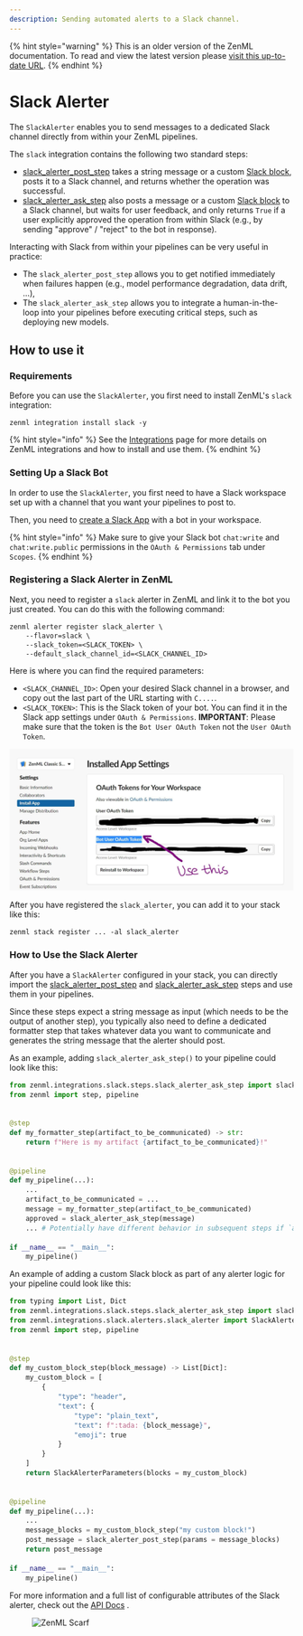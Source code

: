 ```yaml
---
description: Sending automated alerts to a Slack channel.
---
```


{% hint style="warning" %}
This is an older version of the ZenML documentation. To read and view the latest version please [visit this up-to-date URL](https://docs.zenml.io).
{% endhint %}


# Slack Alerter

The `SlackAlerter` enables you to send messages to a dedicated Slack channel
directly from within your ZenML pipelines.

The `slack` integration contains the following two standard steps:

* [slack\_alerter\_post\_step](https://sdkdocs.zenml.io/latest/integration\_code\_docs/integrations-slack/#zenml.integrations.slack.steps.slack\_alerter\_post\_step.slack\_alerter\_post\_step)
  takes a string message or a custom [Slack block](https://api.slack.com/block-kit/building), posts it to a Slack channel, and returns whether the
  operation was successful.
* [slack\_alerter\_ask\_step](https://sdkdocs.zenml.io/latest/integration\_code\_docs/integrations-slack/#zenml.integrations.slack.steps.slack\_alerter\_ask\_step.slack\_alerter\_ask\_step)
  also posts a message or a custom [Slack block](https://api.slack.com/block-kit/building) to a Slack channel, but waits for user feedback, and
  only returns `True` if a user explicitly approved the operation from within
  Slack (e.g., by sending "approve" / "reject" to the bot in response).

Interacting with Slack from within your pipelines can be very useful in practice:

* The `slack_alerter_post_step` allows you to get notified immediately when failures happen (e.g., model performance
  degradation, data drift, ...),
* The `slack_alerter_ask_step` allows you to integrate a human-in-the-loop into your pipelines before executing critical
  steps, such as deploying new models.

## How to use it

### Requirements

Before you can use the `SlackAlerter`, you first need to install ZenML's `slack` integration:

```shell
zenml integration install slack -y
```

{% hint style="info" %}
See the [Integrations](../integration-overview.md) page for more details on ZenML integrations and how to install and
use them.
{% endhint %}

### Setting Up a Slack Bot

In order to use the `SlackAlerter`, you first need to have a Slack workspace set up with a channel that you want your
pipelines to post to.

Then, you need to [create a Slack App](https://api.slack.com/apps?new\_app=1) with a bot in your workspace.

{% hint style="info" %}
Make sure to give your Slack bot `chat:write` and `chat:write.public` permissions in the `OAuth & Permissions` tab
under `Scopes`.
{% endhint %}

### Registering a Slack Alerter in ZenML

Next, you need to register a `slack` alerter in ZenML and link it to the bot you just created. You can do this with the
following command:

```shell
zenml alerter register slack_alerter \
    --flavor=slack \
    --slack_token=<SLACK_TOKEN> \
    --default_slack_channel_id=<SLACK_CHANNEL_ID>
```

Here is where you can find the required parameters:

* `<SLACK_CHANNEL_ID>`: Open your desired Slack channel in a browser, and copy out the last part of the URL starting
  with `C....`.
* `<SLACK_TOKEN>`: This is the Slack token of your bot. You can find it in the Slack app settings
  under `OAuth & Permissions`. **IMPORTANT**: Please make sure that the token is the `Bot User OAuth Token` not
  the `User OAuth Token`.

![Slack Token Image](../../../.gitbook/assets/slack-alerter-token.jpg)

After you have registered the `slack_alerter`, you can add it to your stack like this:

```shell
zenml stack register ... -al slack_alerter
```

### How to Use the Slack Alerter

After you have a `SlackAlerter` configured in your stack, you can directly import
the [slack\_alerter\_post\_step](https://sdkdocs.zenml.io/latest/integration\_code\_docs/integrations-slack/#zenml.integrations.slack.steps.slack\_alerter\_post\_step.slack\_alerter\_post\_step)
and [slack\_alerter\_ask\_step](https://sdkdocs.zenml.io/latest/integration\_code\_docs/integrations-slack/#zenml.integrations.slack.steps.slack\_alerter\_ask\_step.slack\_alerter\_ask\_step)
steps and use them in your pipelines.

Since these steps expect a string message as input (which needs to be the output of another step), you typically also
need to define a dedicated formatter step that takes whatever data you want to communicate and generates the string
message that the alerter should post.

As an example, adding `slack_alerter_ask_step()` to your pipeline could look like this:

```python
from zenml.integrations.slack.steps.slack_alerter_ask_step import slack_alerter_ask_step
from zenml import step, pipeline


@step
def my_formatter_step(artifact_to_be_communicated) -> str:
    return f"Here is my artifact {artifact_to_be_communicated}!"


@pipeline
def my_pipeline(...):
    ...
    artifact_to_be_communicated = ...
    message = my_formatter_step(artifact_to_be_communicated)
    approved = slack_alerter_ask_step(message)
    ... # Potentially have different behavior in subsequent steps if `approved`

if __name__ == "__main__":
    my_pipeline()
```

An example of adding a custom Slack block as part of any alerter logic for your pipeline could look like this:

```python
from typing import List, Dict
from zenml.integrations.slack.steps.slack_alerter_ask_step import slack_alerter_post_step
from zenml.integrations.slack.alerters.slack_alerter import SlackAlerterParameters
from zenml import step, pipeline


@step
def my_custom_block_step(block_message) -> List[Dict]:
    my_custom_block = [
		{
			"type": "header",
			"text": {
				"type": "plain_text",
				"text": f":tada: {block_message}",
				"emoji": true
			}
		}
	]
    return SlackAlerterParameters(blocks = my_custom_block)


@pipeline
def my_pipeline(...):
    ...
    message_blocks = my_custom_block_step("my custom block!")
    post_message = slack_alerter_post_step(params = message_blocks)
    return post_message

if __name__ == "__main__":
    my_pipeline()

```

For more information and a full list of configurable attributes of the Slack alerter, check out
the [API Docs](https://sdkdocs.zenml.io/latest/integration\_code\_docs/integrations-slack/#zenml.integrations.slack.alerters.slack\_alerter.SlackAlerter)
.

<!-- For scarf -->
<figure><img alt="ZenML Scarf" referrerpolicy="no-referrer-when-downgrade" src="https://static.scarf.sh/a.png?x-pxid=f0b4f458-0a54-4fcd-aa95-d5ee424815bc" /></figure>
